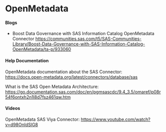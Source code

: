 # OpenMetadata

#### Blogs

- Boost Data Governance with SAS Information Catalog OpenMetadata Connector https://communities.sas.com/t5/SAS-Communities-Library/Boost-Data-Governance-with-SAS-Information-Catalog-OpenMetadata/ta-p/933060

#### Help Documentation

OpenMetadata documentation about the SAS Connector:  https://docs.open-metadata.org/latest/connectors/database/sas

What is the SAS Open Metadata Architecture:  https://go.documentation.sas.com/doc/en/pgmsascdc/9.4_3.5/omaref/p08r54f6ontxh2n1l8d7fsz461qw.htm

#### Videos

OpenMetadata SAS Viya Connector:  https://www.youtube.com/watch?v=d98OnIdSlG8